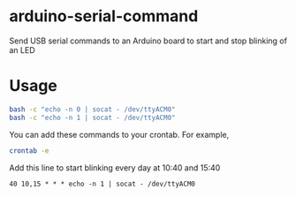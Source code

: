 # arduino-serial-command
Send USB serial commands to an Arduino board to start and stop blinking of an LED

# Usage
```bash
bash -c "echo -n 0 | socat - /dev/ttyACM0"
bash -c "echo -n 1 | socat - /dev/ttyACM0"
```

You can add these commands to your crontab.
For example,

```bash
crontab -e
```

Add this line to start blinking every day at 10:40 and 15:40
```
40 10,15 * * * echo -n 1 | socat - /dev/ttyACM0

```
